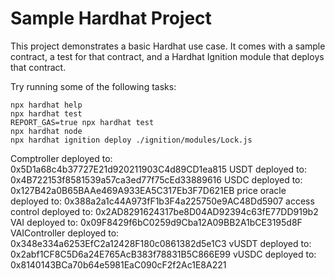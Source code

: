 # Sample Hardhat Project

This project demonstrates a basic Hardhat use case. It comes with a sample contract, a test for that contract, and a Hardhat Ignition module that deploys that contract.

Try running some of the following tasks:

```shell
npx hardhat help
npx hardhat test
REPORT_GAS=true npx hardhat test
npx hardhat node
npx hardhat ignition deploy ./ignition/modules/Lock.js
```


Comptroller deployed to: 0x5D1a68c4b37727E21d920211903C4d89CD1ea815
USDT deployed to: 0x4B722153f8581539a57ca3ed77f75cEd33889616
USDC deployed to: 0x127B42a0B65BAAe469A933EA5C317Eb3F7D621EB
price oracle deployed to: 0x388a2a1c44A973fF1b3F4a225750e9AC48Dd5907
access control deployed to: 0x2AD8291624317be8D04AD92394c63fE77DD919b2
VAI deployed to: 0x09F8429f6bC0259d9Cba12A09BB2A1bCE3195d8F
VAIController deployed to: 0x348e334a6253EfC2a12428F180c0861382d5e1C3
vUSDT deployed to: 0x2abf1CF8C5D6a24E765AcB383f78831B5C866E99
vUSDC deployed to: 0x8140143BCa70b64e5981EaC090cF2f2Ac1E8A221

